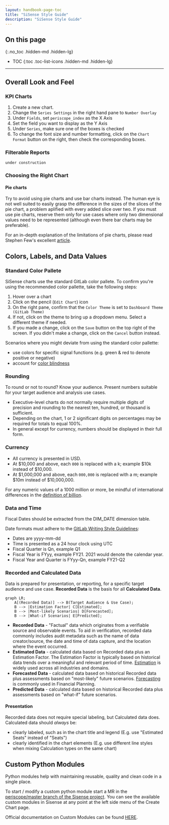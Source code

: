```yaml
---
layout: handbook-page-toc
title: "SiSense Style Guide"
description: "SiSense Style Guide"
---
```


## On this page
{:.no_toc .hidden-md .hidden-lg}

- TOC
{:toc .toc-list-icons .hidden-md .hidden-lg}

---

## Overall Look and Feel

### KPI Charts

1. Create a new chart. 
1. Change the `Series Settings` in the right hand pane to `Number Overlay`
1. Under `Fields`, set `periscope_index` as the X Axis
1. Set the field you want to display as the Y Axis
1. Under `Series`, make sure one of the boxes is checked
1. To change the font size and number formatting, click on the `Chart Format` button on the right, then check the corresponding boxes.

### Filterable Reports

`under construction`

### Choosing the Right Chart

#### Pie charts

Try to avoid using pie charts and use bar charts instead. The human eye is not well suited to easily grasp the difference in the sizes of the slices of the pie chart, a problem aplified with every added slice over two. If you must use pie charts, reserve them only for use cases where only two dimensional values need to be represented (although even there bar charts may be preferable).

For an in-depth explanation of the limitations of pie charts, please read Stephen Few's excellent [article](https://www.perceptualedge.com/articles/visual_business_intelligence/save_the_pies_for_dessert.pdf).

## Colors, Labels, and Data Values

### Standard Color Pallete

SiSense charts use the standard GitLab color pallete. To confirm you're using the recommended color pallette, take the following steps: 
1. Hover over a chart
1. Click on the pencil (`Edit Chart`) icon
1. On the right pane, confirm that the `Color Theme` is set to `Dashboard Theme (GitLab Theme)`
1. If not, click on the theme to bring up a dropdown menu. Select a different theme if needed.
1. If you made a change, click on the `Save` button on the top right of the screen. If you didn't make a change, click on the `Cancel` button instead.

Scenarios where you might deviate from using the standard color pallette:
- use colors for specific signal functions (e.g. green & red to denote positive or negative)
- account for [color blindness](https://www.getfeedback.com/resources/ux/how-to-design-for-color-blindness/)

### Rounding

To round or not to round? Know your audience. Present numbers suitable for your target audience and analysis use cases.
- Executive-level charts do not normally require multiple digits of precision and rounding to the nearest ten, hundred, or thousand is sufficient.
- Depending on the chart, 1 or 2 significant digits on percentages may be required for totals to equal 100%.
- In general except for currency, numbers should be displayed in their full form.

### Currency

- All currency is presented in USD.
- At $10,000 and above, each `000` is replaced with a k; example $10k instead of $10,000.
- At $1,000,000 and above, each `000,000` is replaced with a m; example $10m instead of $10,000,000.

For any numeric values of a 1000 million or more, be mindful of international differences in the [definition of billion](https://pages.ucsd.edu/~dkjordan/cgi-bin/moreabout.pl?tyimuh=bignum).

### Data and Time 

Fiscal Dates should be extracted from the DIM_DATE dimension table.

Date formats must adhere to the [GitLab Writing Style Guidelines](https://about.gitlab.com/handbook/communication/#writing-style-guidelines):
- Dates are yyyy-mm-dd
- Time is presented as a 24 hour clock using UTC
- Fiscal Quarter is Qn, example Q1
- Fiscal Year is FYyy, example FY21. 2021 would denote the calendar year.
- Fiscal Year and Quarter is FYyy-Qn, example FY21-Q2 

### Recorded and Calculated Data

Data is prepared for presentation, or reporting, for a specific target audience and use case. **Recorded Data** is the basis for all **Calculated Data**.

```mermaid
graph LR;
	A[(Recorded Data)] --> B(Target Audience & Use Case);
	B --> |Estimation Factor| C[Estimated];
	B --> |Most-likely Scenarios| D[Forecasted];
	B --> |What-if Scenarios| E[Predicted];
```

- **Recorded Data** - "Factual" data which originates from a verifiable source and observable events. To aid in verification, recorded data commonly includes audit metadata such as the name of data creator/source, the date and time of data capture, and the location where the event occurred.
- **Estimated Data** - calculated data based on Recorded data plus an Estimation Factor. The Estimation Factor is typically based on historical data trends over a meaningful and relevant period of time. [Estimation](https://en.wikipedia.org/wiki/Estimation) is widely used across all industries and domains.
- **Forecasted Data** - calculated data based on historical Recorded data plus assessments based on "most-likely" future scenarios. [Forecasting](https://en.wikipedia.org/wiki/Forecasting) is commonly used in Financial Planning.
- **Predicted Data** - calculated data based on historical Recorded data plus assessments based on "what-if" future scenarios.


#### Presentation

Recorded data does not require special labeling, but Calculated data does. Calculated data should _always_ be:
- clearly labeled, such as in the chart title and legend (E.g. use "Estimated Seats" instead of "Seats")
- clearly identified in the chart elements (E.g. use different line styles when mixing Calculation types on the same chart)


## Custom Python Modules

Python modules help with maintaining reusable, quality and clean code in a single place.

To start / modify a custom python module start a MR in the [periscope/master branch of the Sisense project](https://gitlab.com/gitlab-data/periscope/-/tree/periscope/master). You can see the available custom modules in Sisense at any point at the left side menu of the Create Chart page.

Official documentation on Custom Modules can be found [HERE](https://dtdocs.sisense.com/article/custom-modules).
